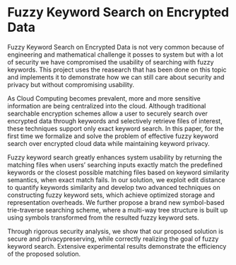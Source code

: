 # Fuzzy Keyword Search on Encrypted Data
Fuzzy Keyword Search on Encrypted Data is not very common because of engineering and mathematical challenge it posses to system but with a lot of security we have compromised the usability of searching with fuzzy keywords. This project uses the reasearch that has been done on this topic and implements it to demonstrate how we can still care about security and privacy but  without compromising usability.

As Cloud Computing becomes prevalent, more and more sensitive information are being centralized into the cloud. Although traditional searchable encryption schemes allow a user to securely search over encrypted data through keywords and selectively retrieve files of interest, these techniques support only exact keyword search. In this paper, for the first time we formalize and solve the problem of effective fuzzy keyword search over encrypted cloud data while maintaining keyword privacy. 

Fuzzy keyword search greatly enhances system usability by returning the matching files when users’ searching inputs exactly match the predefined keywords or the closest possible matching files based on keyword similarity semantics, when exact match fails. In our solution, we exploit edit distance to quantify keywords similarity and develop two advanced techniques on constructing fuzzy keyword sets, which achieve optimized storage and representation overheads. We further propose a brand new symbol-based trie-traverse searching scheme, where a multi-way tree structure is built up using symbols transformed from the resulted fuzzy keyword sets.

Through rigorous security analysis, we show that our proposed solution is secure and privacypreserving, while correctly realizing the goal of fuzzy keyword search. Extensive experimental results demonstrate the efficiency of the proposed solution.
